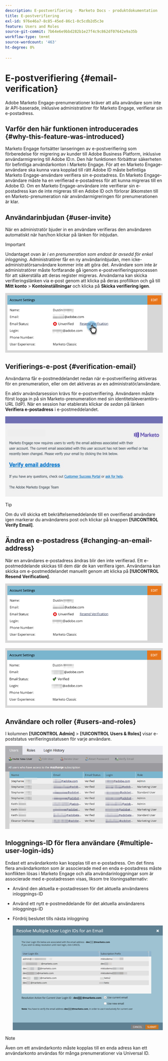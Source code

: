 ```yaml
---
description: E-postverifiering - Marketo Docs - produktdokumentation
title: E-postverifiering
exl-id: 976e46a7-8c85-45ed-86c1-0c5cdb2d5c3e
feature: Users and Roles
source-git-commit: 7b64e6e9bbd282b1e27f4c9c862df07642e9a35b
workflow-type: tm+mt
source-wordcount: '463'
ht-degree: 0%

---
```


# E-postverifiering {#email-verification}

Adobe Marketo Engage-prenumerationer kräver att alla användare som inte är API-baserade, inklusive administratörer för Marketo Engage, verifierar sin e-postadress.

## Varför den här funktionen introducerades {#why-this-feature-was-introduced}

Marketo Engage fortsätter lanseringen av e-postverifiering som förberedelse för migrering av kunder till Adobe Business Platform, inklusive användarmigrering till Adobe ID:n. Den här funktionen förbättrar säkerheten för befintliga användarkonton i Marketo Engage. För att en Marketo Engage-användare ska kunna vara kopplad till rätt Adobe ID måste befintliga Marketo Engage-användare verifiera sin e-postadress. En Marketo Engage-användare måste ha en verifierad e-postadress för att kunna migreras till en Adobe ID. Om en Marketo Engage-användare inte verifierar sin e-postadress kan de inte migreras till en Adobe ID och förlorar åtkomsten till en Marketo-prenumeration när användarmigreringen för prenumerationen är klar.

## Användarinbjudan {#user-invite}

När en administratör bjuder in en användare verifieras den användaren automatiskt när han/hon klickar på länken för inbjudan.

>[!IMPORTANT]
>
>Undantaget ovan är _i en prenumeration som endast är avsedd för enkel inloggning_. Administratörer får en ny användarinbjudan, men icke-administratörsanvändare kommer inte att göra det. Användare som inte är administratörer måste fortfarande gå igenom e-postverifieringsprocessen för att säkerställa att deras register migreras. Användarna kan skicka verifieringslänken via e-post genom att klicka på deras profilikon och gå till **Mitt konto** > **Kontoinställningar** och klicka på **Skicka verifiering igen**.

![](assets/email-verification-1.png)

## Verifierings-e-post {#verification-email}

Användarna får e-postmeddelandet nedan när e-postverifiering aktiveras för en prenumeration, eller om det aktiveras av en administratör/användare.

En aktiv användarsession krävs för e-postverifiering. Användaren måste först logga in på sin Marketo-prenumeration med sin identitetsleverantörs-URL (IdP). När en session har etablerats klickar de _sedan_ på länken **Verifiera e-postadress** i e-postmeddelandet.

![](assets/email-verification-2.png)

>[!TIP]
>
>Om du vill skicka ett bekräftelsemeddelande till en overifierad användare igen markerar du användarens post och klickar på knappen **[!UICONTROL Verify Email]**.

## Ändra en e-postadress {#changing-an-email-address}

När en användares e-postadress ändras blir den inte verifierad. Ett e-postmeddelande skickas till dem där de kan verifiera igen. Användarna kan skicka om e-postmeddelandet manuellt genom att klicka på **[!UICONTROL Resend Verification]**.

![](assets/email-verification-3.png)

![](assets/email-verification-4.png)

## Användare och roller {#users-and-roles}

I kolumnen **[!UICONTROL Admin]** > **[!UICONTROL Users & Roles]** visar e-poststatus verifieringsstatusen för varje användare.

![](assets/email-verification-5.png)

## Inloggnings-ID för flera användare {#multiple-user-login-ids}

Endast ett användarkonto kan kopplas till en e-postadress. Om det finns flera användarkonton som är associerade med en enda e-postadress måste konflikten lösas i Marketo Engage och alla användarinloggningar som är associerade med e-postadressen visas, liksom tre lösningsalternativ:

* Använd den aktuella e-postadressen för det aktuella användarens inloggnings-ID
* Använd ett nytt e-postmeddelande för det aktuella användarens inloggnings-ID
* Fördröj beslutet tills nästa inloggning

  ![](assets/email-verification-6.png)

>[!NOTE]
>
>Även om ett användarkonto måste kopplas till en enda adress kan ett användarkonto användas för många prenumerationer via Universal ID.

